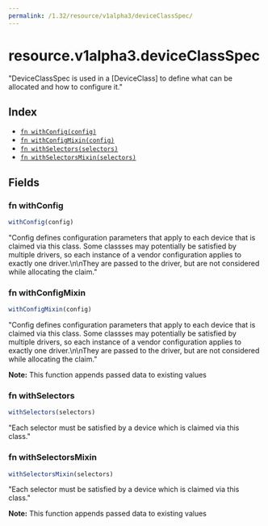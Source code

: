 ```yaml
---
permalink: /1.32/resource/v1alpha3/deviceClassSpec/
---
```


# resource.v1alpha3.deviceClassSpec

"DeviceClassSpec is used in a [DeviceClass] to define what can be allocated and how to configure it."

## Index

* [`fn withConfig(config)`](#fn-withconfig)
* [`fn withConfigMixin(config)`](#fn-withconfigmixin)
* [`fn withSelectors(selectors)`](#fn-withselectors)
* [`fn withSelectorsMixin(selectors)`](#fn-withselectorsmixin)

## Fields

### fn withConfig

```ts
withConfig(config)
```

"Config defines configuration parameters that apply to each device that is claimed via this class. Some classses may potentially be satisfied by multiple drivers, so each instance of a vendor configuration applies to exactly one driver.\n\nThey are passed to the driver, but are not considered while allocating the claim."

### fn withConfigMixin

```ts
withConfigMixin(config)
```

"Config defines configuration parameters that apply to each device that is claimed via this class. Some classses may potentially be satisfied by multiple drivers, so each instance of a vendor configuration applies to exactly one driver.\n\nThey are passed to the driver, but are not considered while allocating the claim."

**Note:** This function appends passed data to existing values

### fn withSelectors

```ts
withSelectors(selectors)
```

"Each selector must be satisfied by a device which is claimed via this class."

### fn withSelectorsMixin

```ts
withSelectorsMixin(selectors)
```

"Each selector must be satisfied by a device which is claimed via this class."

**Note:** This function appends passed data to existing values